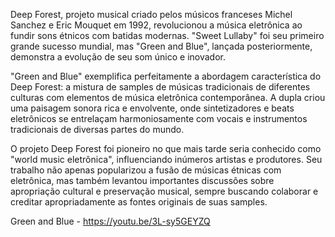 Deep Forest, projeto musical criado pelos músicos franceses Michel Sanchez e Eric Mouquet em 1992, revolucionou a música eletrônica ao fundir sons étnicos com batidas modernas. "Sweet Lullaby" foi seu primeiro grande sucesso mundial, mas "Green and Blue", lançada posteriormente, demonstra a evolução de seu som único e inovador.

"Green and Blue" exemplifica perfeitamente a abordagem característica do Deep Forest: a mistura de samples de músicas tradicionais de diferentes culturas com elementos de música eletrônica contemporânea. A dupla criou uma paisagem sonora rica e envolvente, onde sintetizadores e beats eletrônicos se entrelaçam harmoniosamente com vocais e instrumentos tradicionais de diversas partes do mundo.

O projeto Deep Forest foi pioneiro no que mais tarde seria conhecido como "world music eletrônica", influenciando inúmeros artistas e produtores. Seu trabalho não apenas popularizou a fusão de músicas étnicas com eletrônica, mas também levantou importantes discussões sobre apropriação cultural e preservação musical, sempre buscando colaborar e creditar apropriadamente as fontes originais de suas samples.

Green and Blue - https://youtu.be/3L-sy5GEYZQ

